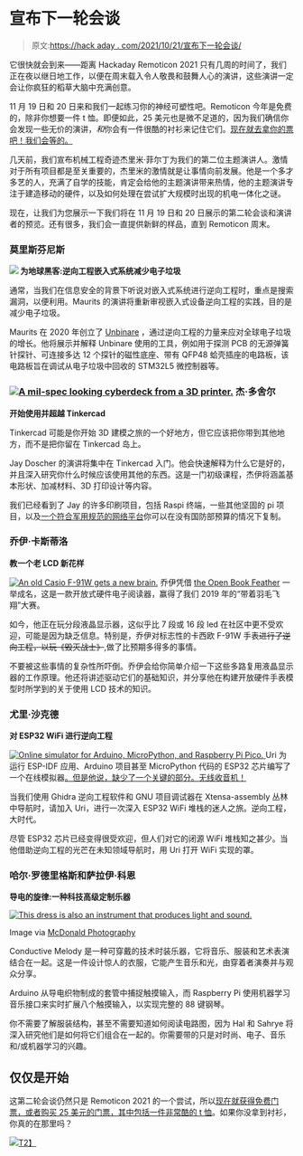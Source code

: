 # 宣布下一轮会谈

> 原文:[https://hack aday . com/2021/10/21/宣布下一轮会谈/](https://hackaday.com/2021/10/21/announcing-the-next-round-of-remoticon-talks/)

它很快就会到来——距离 Hackaday Remoticon 2021 只有几周的时间了，我们正在夜以继日地工作，以便在周末载入令人敬畏和鼓舞人心的演讲，这些演讲一定会让你疯狂的稻草大脑中充满创意。

11 月 19 日和 20 日来和我们一起练习你的神经可塑性吧。Remoticon 今年是免费的，除非你想要一件 t 恤。即便如此，25 美元也是微不足道的，因为我们确信你会发现一些无价的演讲，*和*你会有一件很酷的衬衫来记住它们。[现在就去拿你的票吧！我们会等的。](https://www.eventbrite.com/e/hackaday-remoticon-2021-tickets-172183193567?aff=talks20211014)

几天前，我们宣布机械工程奇迹杰里米·菲尔丁为我们的第二位主题演讲人。激情对于所有项目都是至关重要的，杰里米的激情就是让事情向前发展。他是一个多才多艺的人，充满了自学的技能，肯定会给他的主题演讲带来热情，他的主题演讲专注于建造移动的硬件，以及如何处理在尝试扩大规模时出现的机电一体化之谜。

现在，让我们为您展示一下我们将在 11 月 19 日和 20 日展示的第二轮会谈和演讲者的预览。还有很多，我们会一直提供新鲜的样品，直到 Remoticon 周末。

### 莫里斯芬尼斯

**[![](../Images/2c052645462241f1da26ed799ee38214.png)](https://hackaday.com/wp-content/uploads/2021/10/Unbinare-reverse-engineering.png) 为地球黑客:逆向工程嵌入式系统减少电子垃圾** 

通常，当我们在信息安全的背景下听说对嵌入式系统进行逆向工程时，重点是搜索漏洞，以便利用。Maurits 的演讲将重新审视嵌入式设备逆向工程的实践，目的是减少电子垃圾。

Maurits 在 2020 年创立了 [Unbinare](https://unbina.re/) ，通过逆向工程的力量来应对全球电子垃圾的增长。他将展示并解释 Unbinare 使用的工具，例如用于探测 PCB 的无源弹簧针探针、可连接多达 12 个探针的磁性底座、带有 QFP48 蛤壳插座的电路板，该电路板旨在调试从电子垃圾中回收的 STM32L5 微控制器等。

### [![A mil-spec looking cyberdeck from a 3D printer.](../Images/204128ec75004fd329ed28e305ddb57e.png)](https://hackaday.com/wp-content/uploads/2021/10/mil-spec-cyberdeck.jpg) 杰·多舍尔

**开始使用并超越 Tinkercad** 

Tinkercad 可能是你开始 3D 建模之旅的一个好地方，但它应该把你带到其他地方，而不是把你留在 Tinkercad 岛上。

Jay Doscher 的演讲将集中在 Tinkercad 入门。他会快速解释为什么它是好的，并且深入研究你什么时候应该使用其他的东西。这是一门初级课程，杰伊将涵盖基本形状、加减材料、3D 打印设计等内容。

我们已经看到了 Jay 的许多印刷项目，包括 Raspi 终端，一些其他坚固的 pi 项目，以及[一个符合军用规范的网络平台](https://hackaday.com/2020/08/27/mil-spec-looks-without-defense-department-budget/)你可以在没有国防部预算的情况下复制。

### 乔伊·卡斯蒂洛

**教一个老 LCD 新花样** 

[![An old Casio F-91W gets a new brain.](../Images/4be675240c8c780dc23842de8616d2fe.png)](https://hackaday.com/wp-content/uploads/2021/10/sensorwatch-joey-castillo.jpg) 乔伊凭借 [the Open Book Feather](https://hackaday.io/project/168761-the-open-book-feather) 一举成名，这是一款开放式硬件电子阅读器，赢得了我们 2019 年的“带着羽毛飞翔”大赛。

如今，他正在玩分段液晶显示器，这似乎比 7 段或 16 段 led 在社区中更不受欢迎，可能是因为缺乏信息。特别是，乔伊对标志性的卡西欧 F-91W 手表~~进行了逆向工程，以玩《毁灭战士》~~,做了比预期多得多的事情。

不要被这些事情的复杂性所吓倒。乔伊会给你简单介绍一下这些多路复用液晶显示器的工作原理。他还将讲述驱动它们的基础知识，并分享他在构建开放硬件手表模型时所学到的关于使用 LCD 技术的知识。

### 尤里·沙克德

**对 ESP32 WiFi 进行逆向工程**

[![Online simulator for Arduino, MicroPython, and Raspberry Pi Pico.](../Images/1f2cda62de78c1b89fff1c01809957a4.png) ](https://hackaday.com/wp-content/uploads/2021/10/wokwi-simulator.jpg) Uri 为运行 ESP-IDF 应用、Arduino 项目甚至 MicroPython 代码的 ESP32 芯片编写了一个在线模拟器[。但是他说，缺少了一个关键的部分。无线收音机！](https://wokwi.com)

当我们使用 Ghidra 逆向工程软件和 GNU 项目调试器在 Xtensa-assembly 丛林中导航时，请加入 Uri，进行一次深入 ESP32 WiFi 堆栈的迷人之旅。逆向工程，大时代。

尽管 ESP32 芯片已经变得很受欢迎，但人们对它的闭源 WiFi 堆栈知之甚少。当他借助逆向工程的光芒在未知领域导航时，用 Uri 打开 WiFi 实现的罩。

### 哈尔·罗德里格斯和萨拉伊·科恩

**导电的旋律:一种科技高级定制乐器** 

[![This dress is also an instrument that produces light and sound.](../Images/58c03cba956f8fd8f1a52588850cb2eb.png)](https://hackaday.com/wp-content/uploads/2021/10/amped-atelier-conductive-melody.jpg)

Image via [McDonald Photography](http://mcdonaldphoto.ca)

Conductive Melody 是一种可穿戴的技术时装乐器，它将音乐、服装和艺术表演结合在一起。这是一件设计惊人的衣服，它能产生音乐和光，由穿着者演奏并与观众分享。

Arduino 从导电织物制成的套管中捕捉触摸输入，而 Raspberry Pi 使用机器学习音乐接口来实时扩展八个触摸输入，以实现完整的 88 键钢琴。

你不需要了解服装结构，甚至不需要知道如何阅读电路图，因为 Hal 和 Sahrye 将深入研究他们是如何将它们组合在一起的。你需要带的只是对时尚、电子、音乐和/或机器学习的兴趣。

## 仅仅是开始

这第二轮会谈仍然只是 Remoticon 2021 的一个尝试，所以[现在就获得免费门票，或者购买 25 美元的门票，其中包括一件非常酷的 t 恤](https://hackaday.com/2021/10/04/hackaday-remoticon-tickets-and-t-shirts/)。如果你没拿到衬衫，你真的在那里吗？

[![](../Images/bbb3ec079409b92102a0c1570ab5e6cd.png)T2】](https://hackaday.com/wp-content/uploads/2021/10/RemoticonPoster-01.png)